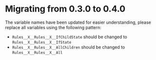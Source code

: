 # Migrating from 0.3.0 to 0.4.0

The variable names have been updated for easier understanding, please replace all variables using the following pattern:

- `Rules__X__Rules__X__IfChildState` should be changed to `Rules__X__Rules__X__IfState`
- `Rules__X__Rules__X__AllChildren` should be changed to `Rules__X__Rules__X__All`